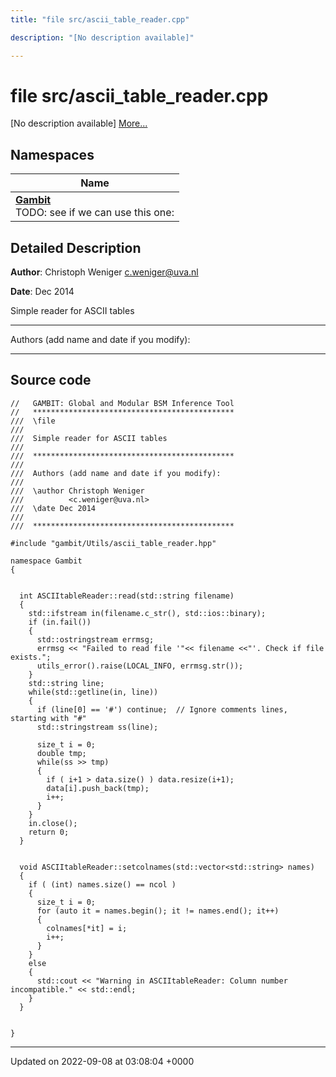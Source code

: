 ```yaml
---
title: "file src/ascii_table_reader.cpp"

description: "[No description available]"

---
```


# file src/ascii_table_reader.cpp

[No description available] [More...](#detailed-description)

## Namespaces

| Name           |
| -------------- |
| **[Gambit](/documentation/code/namespaces/namespacegambit/)** <br>TODO: see if we can use this one:  |

## Detailed Description


**Author**: Christoph Weniger [c.weniger@uva.nl](mailto:c.weniger@uva.nl)

**Date**: Dec 2014

Simple reader for ASCII tables



------------------

Authors (add name and date if you modify):



------------------




## Source code

```
//   GAMBIT: Global and Modular BSM Inference Tool
//   *********************************************
///  \file
///
///  Simple reader for ASCII tables
///
///  *********************************************
///
///  Authors (add name and date if you modify):
///
///  \author Christoph Weniger
///          <c.weniger@uva.nl>
///  \date Dec 2014
///
///  *********************************************

#include "gambit/Utils/ascii_table_reader.hpp"

namespace Gambit
{


  int ASCIItableReader::read(std::string filename)
  {
    std::ifstream in(filename.c_str(), std::ios::binary);
    if (in.fail())
    {
      std::ostringstream errmsg;
      errmsg << "Failed to read file '"<< filename <<"'. Check if file exists.";
      utils_error().raise(LOCAL_INFO, errmsg.str());
    }
    std::string line;
    while(std::getline(in, line))
    {
      if (line[0] == '#') continue;  // Ignore comments lines, starting with "#"
      std::stringstream ss(line);

      size_t i = 0;
      double tmp;
      while(ss >> tmp)
      {
        if ( i+1 > data.size() ) data.resize(i+1);
        data[i].push_back(tmp);
        i++;
      }
    }
    in.close();
    return 0;
  }


  void ASCIItableReader::setcolnames(std::vector<std::string> names)
  {
    if ( (int) names.size() == ncol )
    {
      size_t i = 0;
      for (auto it = names.begin(); it != names.end(); it++)
      {
        colnames[*it] = i;
        i++;
      }
    }
    else
    {
      std::cout << "Warning in ASCIItableReader: Column number incompatible." << std::endl;
    }
  }


}
```


-------------------------------

Updated on 2022-09-08 at 03:08:04 +0000
